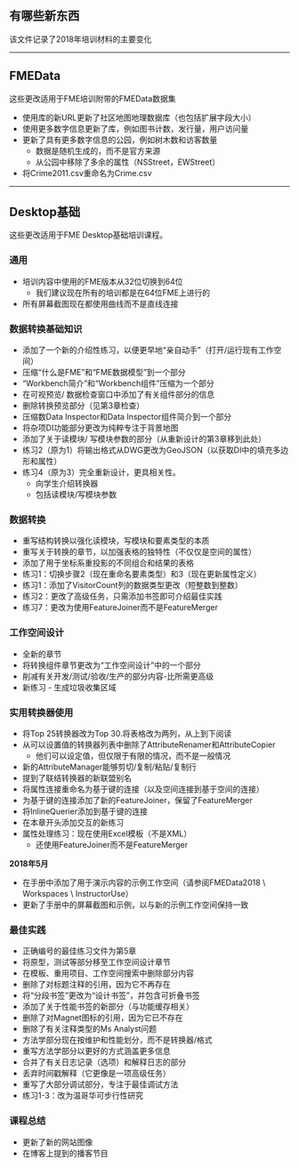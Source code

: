   <div id="readme" class="readme blob instapaper_body">
    <article class="markdown-body entry-content" itemprop="text"><h1><a id="user-content-whats-new" class="anchor" aria-hidden="true" href="https://github.com/safesoftware/FMETraining/blob/Desktop-Basic-2018/WhatsNew.md#whats-new"></a><font style="vertical-align: inherit;"><font style="vertical-align: inherit;">有哪些新东西</font></font></h1>
<p><font style="vertical-align: inherit;"><font style="vertical-align: inherit;">该文件记录了2018年培训材料的主要变化</font></font></p>
<hr>
<h2><a id="user-content-fmedata" class="anchor" aria-hidden="true" href="https://github.com/safesoftware/FMETraining/blob/Desktop-Basic-2018/WhatsNew.md#fmedata"></a><font style="vertical-align: inherit;"><font style="vertical-align: inherit;">FMEData</font></font></h2>
<p><font style="vertical-align: inherit;"><font style="vertical-align: inherit;">这些更改适用于FME培训附带的FMEData数据集</font></font></p>
<ul>
<li><font style="vertical-align: inherit;"><font style="vertical-align: inherit;">使用库的新URL更新了社区地图地理数据库（也包括扩展字段大小）</font></font></li>
<li><font style="vertical-align: inherit;"><font style="vertical-align: inherit;">使用更多数字信息更新了库，例如图书计数，发行量，用户访问量</font></font></li>
<li><font style="vertical-align: inherit;"><font style="vertical-align: inherit;">更新了具有更多数字信息的公园，例如树木数和访客数量
</font></font><ul>
<li><font style="vertical-align: inherit;"><font style="vertical-align: inherit;">数据是随机生成的，而不是官方来源</font></font></li>
<li><font style="vertical-align: inherit;"><font style="vertical-align: inherit;">从公园中移除了多余的属性（NSStreet，EWStreet）</font></font></li>
</ul>
</li>
<li><font style="vertical-align: inherit;"><font style="vertical-align: inherit;">将Crime2011.csv重命名为Crime.csv</font></font></li>
</ul>
<hr>
<h2><a id="user-content-desktop-basic" class="anchor" aria-hidden="true" href="https://github.com/safesoftware/FMETraining/blob/Desktop-Basic-2018/WhatsNew.md#desktop-basic"></a><font style="vertical-align: inherit;"><font style="vertical-align: inherit;">Desktop基础</font></font></h2>
<p><font style="vertical-align: inherit;"><font style="vertical-align: inherit;">这些更改适用于FME Desktop基础培训课程。</font></font></p>
<h3><a id="user-content-general" class="anchor" aria-hidden="true" href="https://github.com/safesoftware/FMETraining/blob/Desktop-Basic-2018/WhatsNew.md#general"></a><font style="vertical-align: inherit;"><font style="vertical-align: inherit;">通用</font></font></h3>
<ul>
<li><font style="vertical-align: inherit;"><font style="vertical-align: inherit;">培训内容中使用的FME版本从32位切换到64位
</font></font><ul>
<li><font style="vertical-align: inherit;"><font style="vertical-align: inherit;">我们建议现在所有的培训都是在64位FME上进行的</font></font></li>
</ul>
</li>
<li><font style="vertical-align: inherit;"><font style="vertical-align: inherit;">所有屏幕截图现在都使用曲线而不是直线连接</font></font></li>
</ul>
<h3><a id="user-content-data-translation-basics" class="anchor" aria-hidden="true" href="https://github.com/safesoftware/FMETraining/blob/Desktop-Basic-2018/WhatsNew.md#data-translation-basics"></a><font style="vertical-align: inherit;"><font style="vertical-align: inherit;">数据转换基础知识</font></font></h3>
<ul>
<li><font style="vertical-align: inherit;"><font style="vertical-align: inherit;">添加了一个新的介绍性练习，以便更早地“亲自动手”（打开/运行现有工作空间）</font></font></li>
<li><font style="vertical-align: inherit;"><font style="vertical-align: inherit;">压缩“什么是FME”和“FME数据模型”到一个部分</font></font></li>
<li><font style="vertical-align: inherit;"><font style="vertical-align: inherit;">“Workbench简介”和“Workbench组件”压缩为一个部分</font></font></li>
<li><font style="vertical-align: inherit;"><font style="vertical-align: inherit;">在可视预览/ 数据检查窗口中添加了有关组件部分的信息</font></font></li>
<li><font style="vertical-align: inherit;"><font style="vertical-align: inherit;">删除转换预览部分（见第3章检查）</font></font></li>
<li><font style="vertical-align: inherit;"><font style="vertical-align: inherit;">压缩数Data Inspector和Data Inspector组件简介到一个部分</font></font></li>
<li><font style="vertical-align: inherit;"><font style="vertical-align: inherit;">将杂项DI功能部分更改为纯粹专注于背景地图</font></font></li>
<li><font style="vertical-align: inherit;"><font style="vertical-align: inherit;">添加了关于读模块/ 写模块参数的部分（从重新设计的第3章移到此处）</font></font></li>
<li><font style="vertical-align: inherit;"><font style="vertical-align: inherit;">练习2（原为1）将输出格式从DWG更改为GeoJSON（以获取DI中的填充多边形和属性）</font></font></li>
<li><font style="vertical-align: inherit;"><font style="vertical-align: inherit;">练习4（原为3）完全重新设计，更具相关性。
</font></font><ul>
<li><font style="vertical-align: inherit;"><font style="vertical-align: inherit;">向学生介绍转换器</font></font></li>
<li><font style="vertical-align: inherit;"><font style="vertical-align: inherit;">包括读模块/写模块参数</font></font></li>
</ul>
</li>
</ul>
<h3><a id="user-content-data-transformation" class="anchor" aria-hidden="true" href="https://github.com/safesoftware/FMETraining/blob/Desktop-Basic-2018/WhatsNew.md#data-transformation"></a><font style="vertical-align: inherit;"><font style="vertical-align: inherit;">数据转换</font></font></h3>
<ul>
<li><font style="vertical-align: inherit;"><font style="vertical-align: inherit;">重写结构转换以强化读模块，写模块和要素类型的本质</font></font></li>
<li><font style="vertical-align: inherit;"><font style="vertical-align: inherit;">重写关于转换的章节，以加强表格的独特性（不仅仅是空间的属性）</font></font></li>
<li><font style="vertical-align: inherit;"><font style="vertical-align: inherit;">添加了用于坐标系重投影的不同组合和结果的表格</font></font></li>
<li><font style="vertical-align: inherit;"><font style="vertical-align: inherit;">练习1：切换步骤2（现在重命名要素类型）和3（现在更新属性定义）</font></font></li>
<li><font style="vertical-align: inherit;"><font style="vertical-align: inherit;">练习1：添加了VisitorCount列的数据类型更改（短整数到整数）</font></font></li>
<li><font style="vertical-align: inherit;"><font style="vertical-align: inherit;">练习2：更改了高级任务，只需添加书签即可介绍最佳实践</font></font></li>
<li><font style="vertical-align: inherit;"><font style="vertical-align: inherit;">练习7：更改为使用FeatureJoiner而不是FeatureMerger</font></font></li>
</ul>
<h3><a id="user-content-workspace-design" class="anchor" aria-hidden="true" href="https://github.com/safesoftware/FMETraining/blob/Desktop-Basic-2018/WhatsNew.md#workspace-design"></a><font style="vertical-align: inherit;"><font style="vertical-align: inherit;">工作空间设计</font></font></h3>
<ul>
<li><font style="vertical-align: inherit;"><font style="vertical-align: inherit;">全新的章节</font></font></li>
<li><font style="vertical-align: inherit;"><font style="vertical-align: inherit;">将转换组件章节更改为“工作空间设计”中的一个部分</font></font></li>
<li><font style="vertical-align: inherit;"><font style="vertical-align: inherit;">削减有关开发/测试/验收/生产的部分内容-比所需更高级</font></font></li>
<li><font style="vertical-align: inherit;"><font style="vertical-align: inherit;">新练习 - 生成垃圾收集区域</font></font></li>
</ul>
<h3><a id="user-content-practical-transformer-use" class="anchor" aria-hidden="true" href="https://github.com/safesoftware/FMETraining/blob/Desktop-Basic-2018/WhatsNew.md#practical-transformer-use"></a><font style="vertical-align: inherit;"><font style="vertical-align: inherit;">实用转换器使用</font></font></h3>
<ul>
<li><font style="vertical-align: inherit;"><font style="vertical-align: inherit;">将Top 25转换器改为Top 30.将表格改为两列，从上到下阅读</font></font></li>
<li><font style="vertical-align: inherit;"><font style="vertical-align: inherit;">从可以设置值的转换器列表中删除了AttributeRenamer和AttributeCopier
</font></font><ul>
<li><font style="vertical-align: inherit;"><font style="vertical-align: inherit;">他们可以设定值，但仅限于有限的情况，而不是一般情况</font></font></li>
</ul>
</li>
<li><font style="vertical-align: inherit;"><font style="vertical-align: inherit;">新的AttributeManager能够剪切/复制/粘贴/复制行</font></font></li>
<li><font style="vertical-align: inherit;"><font style="vertical-align: inherit;">提到了联结转换器的新联盟别名</font></font></li>
<li><font style="vertical-align: inherit;"><font style="vertical-align: inherit;">将属性连接重命名为基于键的连接（以及空间连接到基于空间的连接）</font></font></li>
<li><font style="vertical-align: inherit;"><font style="vertical-align: inherit;">为基于键的连接添加了新的FeatureJoiner，保留了FeatureMerger</font></font></li>
<li><font style="vertical-align: inherit;"><font style="vertical-align: inherit;">将InlineQuerier添加到基于键的连接</font></font></li>
<li><font style="vertical-align: inherit;"><font style="vertical-align: inherit;">在本章开头添加交互的新练习</font></font></li>
<li><font style="vertical-align: inherit;"><font style="vertical-align: inherit;">属性处理练习：现在使用Excel模板（不是XML）
</font></font><ul>
<li><font style="vertical-align: inherit;"><font style="vertical-align: inherit;">还使用FeatureJoiner而不是FeatureMerger</font></font></li>
</ul>
</li>
</ul>
<p><strong><font style="vertical-align: inherit;"><font style="vertical-align: inherit;">2018年5月</font></font></strong></p>
<ul>
<li><font style="vertical-align: inherit;"><font style="vertical-align: inherit;">在手册中添加了用于演示内容的示例工作空间（请参阅FMEData2018 \ Workspaces \ InstructorUse）</font></font></li>
<li><font style="vertical-align: inherit;"><font style="vertical-align: inherit;">更新了手册中的屏幕截图和示例，以与新的示例工作空间保持一致</font></font></li>
</ul>
<h3><a id="user-content-best-practice" class="anchor" aria-hidden="true" href="https://github.com/safesoftware/FMETraining/blob/Desktop-Basic-2018/WhatsNew.md#best-practice"></a><font style="vertical-align: inherit;"><font style="vertical-align: inherit;">最佳实践</font></font></h3>
<ul>
<li><font style="vertical-align: inherit;"><font style="vertical-align: inherit;">正确编号的最佳练习文件为第5章</font></font></li>
<li><font style="vertical-align: inherit;"><font style="vertical-align: inherit;">将原型，测试等部分移至工作空间设计章节</font></font></li>
<li><font style="vertical-align: inherit;"><font style="vertical-align: inherit;">在模板、重用项目、工作空间搜索中删除部分内容</font></font></li>
<li><font style="vertical-align: inherit;"><font style="vertical-align: inherit;">删除了对标题注释的引用，因为它不再存在</font></font></li>
<li><font style="vertical-align: inherit;"><font style="vertical-align: inherit;">将“分段书签”更改为“设计书签”，并包含可折叠书签</font></font></li>
<li><font style="vertical-align: inherit;"><font style="vertical-align: inherit;">添加了关于性能书签的新部分（与功能缓存相关）</font></font></li>
<li><font style="vertical-align: inherit;"><font style="vertical-align: inherit;">删除了对Magnet图标的引用，因为它已不存在</font></font></li>
<li><font style="vertical-align: inherit;"><font style="vertical-align: inherit;">删除了有关注释类型的Ms Analyst问题</font></font></li>
<li><font style="vertical-align: inherit;"><font style="vertical-align: inherit;">方法学部分现在按维护和性能划分，而不是转换器/格式</font></font></li>
<li><font style="vertical-align: inherit;"><font style="vertical-align: inherit;">重写方法学部分以更好的方式涵盖更多信息</font></font></li>
<li><font style="vertical-align: inherit;"><font style="vertical-align: inherit;">合并了有关日志记录（选项）和解释日志的部分</font></font></li>
<li><font style="vertical-align: inherit;"><font style="vertical-align: inherit;">丢弃时间戳解释（它更像是一项高级任务）</font></font></li>
<li><font style="vertical-align: inherit;"><font style="vertical-align: inherit;">重写了大部分调试部分，专注于最佳调试方法</font></font></li>
<li><font style="vertical-align: inherit;"><font style="vertical-align: inherit;">练习1-3：改为温哥华可步行性研究</font></font></li>
</ul>
<h3><a id="user-content-course-wrap-up" class="anchor" aria-hidden="true" href="https://github.com/safesoftware/FMETraining/blob/Desktop-Basic-2018/WhatsNew.md#course-wrap-up"></a><font style="vertical-align: inherit;"><font style="vertical-align: inherit;">课程总结</font></font></h3>
<ul>
<li><font style="vertical-align: inherit;"><font style="vertical-align: inherit;">更新了新的网站图像</font></font></li>
<li><font style="vertical-align: inherit;"><font style="vertical-align: inherit;">在博客上提到的播客节目</font></font></li>
</ul>
</article>
  </div>
